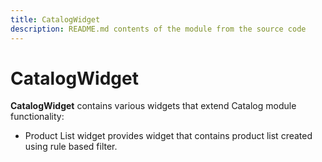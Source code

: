 ```yaml
---
title: CatalogWidget
description: README.md contents of the module from the source code
---
```


# CatalogWidget

**CatalogWidget** contains various widgets that extend Catalog module functionality:
- Product List widget provides widget that contains product list created using rule based filter.
